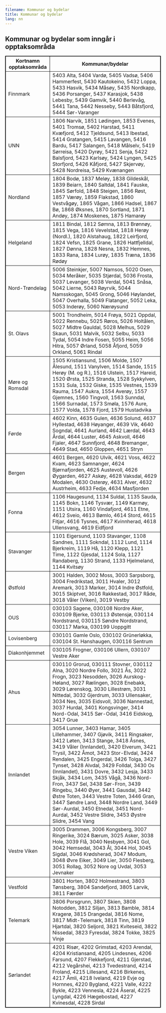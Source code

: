 ```yaml
---
filename: Kommunar og bydelar
title: Kommunar og bydelar
lang: nn
---
```


<html>
<style>
table, th, td {
  border:0.0625rem solid black;
}
</style>
<body>

<h2>Kommunar og bydelar som inngår i opptaksområda</h2>

<table style="auto">
  <tr>
    <th>Kortnamn opptaksområda</th>
    <th>Kommunar/bydelar</th>
   </tr>
  <TR><TD>Finnmark</TD> <TD> 5403 Alta, 5404 Vardø, 5405 Vadsø, 5406 Hammerfest, 5430 Kautokeino, 5432 Loppa, 5433 Hasvik, 5434 Måsøy, 5435 Nordkapp, 5436 Porsanger, 5437 Karasjok, 5438 Lebesby, 5439 Gamvik, 5440 Berlevåg, 5441 Tana, 5442 Nesseby, 5443 Båtsfjord, 5444 Sør-Varanger</TD> </TR>
<TR><TD>UNN</TD> <TD> 1806 Narvik, 1851 Lødingen, 1853 Evenes, 5401 Tromsø, 5402 Harstad, 5411 Kvæfjord, 5412 Tjeldsund, 5413 Ibestad, 5414 Gratangen, 5415 Lavangen, 5416 Bardu, 5417 Salangen, 5418 Målselv, 5419 Sørreisa, 5420 Dyrøy, 5421 Senja, 5422 Balsfjord, 5423 Karlsøy, 5424 Lyngen, 5425 Storfjord, 5426 Kåfjord, 5427 Skjervøy, 5428 Nordreisa, 5429 Kvænangen</TD> </TR>
<TR><TD>Nordland</TD> <TD> 1804 Bodø, 1837 Meløy, 1838 Gildeskål, 1839 Beiarn, 1840 Saltdal, 1841 Fauske, 1845 Sørfold, 1848 Steigen, 1856 Røst, 1857 Værøy, 1859 Flakstad, 1860 Vestvågøy, 1865 Vågan, 1866 Hadsel, 1867 Bø, 1868 Øksnes, 1870 Sortland, 1871 Andøy, 1874 Moskenes, 1875 Hamarøy</TD> </TR>
<TR><TD>Helgeland</TD> <TD> 1811 Bindal, 1812 Sømna, 1813 Brønnøy, 1815 Vega, 1816 Vevelstad, 1818 Herøy (Nordl.), 1820 Alstahaug, 1822 Leirfjord, 1824 Vefsn, 1825 Grane, 1826 Hattfjelldal, 1827 Dønna, 1828 Nesna, 1832 Hemnes, 1833 Rana, 1834 Lurøy, 1835 Træna, 1836 Rødøy</TD> </TR>
<TR><TD>Nord-Trøndelag</TD> <TD> 5006 Steinkjer, 5007 Namsos, 5020 Osen, 5034 Meråker, 5035 Stjørdal, 5036 Frosta, 5037 Levanger, 5038 Verdal, 5041 Snåsa, 5042 Lierne, 5043 Røyrvik, 5044 Namsskogan, 5045 Grong, 5046 Høylandet, 5047 Overhalla, 5049 Flatanger, 5052 Leka, 5053 Inderøy, 5060 Nærøysund</TD> </TR>
<TR><TD>St. Olavs</TD> <TD> 5001 Trondheim, 5014 Frøya, 5021 Oppdal, 5022 Rennebu, 5025 Røros, 5026 Holtålen, 5027 Midtre Gauldal, 5028 Melhus, 5029 Skaun, 5031 Malvik, 5032 Selbu, 5033 Tydal, 5054 Indre Fosen, 5055 Heim, 5056 Hitra, 5057 Ørland, 5058 Åfjord, 5059 Orkland, 5061 Rindal</TD> </TR>
<TR><TD>Møre og Romsdal</TD> <TD> 1505 Kristiansund, 1506 Molde, 1507 Ålesund, 1511 Vanylven, 1514 Sande, 1515 Herøy (M. og R.), 1516 Ulstein, 1517 Hareid, 1520 Ørsta, 1525 Stranda, 1528 Sykkylven, 1531 Sula, 1532 Giske, 1535 Vestnes, 1539 Rauma, 1547 Aukra, 1554 Averøy, 1557 Gjemnes, 1560 Tingvoll, 1563 Sunndal, 1566 Surnadal, 1573 Smøla, 1576 Aure, 1577 Volda, 1578 Fjord, 1579 Hustadvika</TD> </TR>
<TR><TD>Førde</TD> <TD> 4602 Kinn, 4635 Gulen, 4636 Solund, 4637 Hyllestad, 4638 Høyanger, 4639 Vik, 4640 Sogndal, 4641 Aurland, 4642 Lærdal, 4643 Årdal, 4644 Luster, 4645 Askvoll, 4646 Fjaler, 4647 Sunnfjord, 4648 Bremanger, 4649 Stad, 4650 Gloppen, 4651 Stryn</TD> </TR>
<TR><TD>Bergen</TD> <TD> 4601 Bergen, 4620 Ulvik, 4621 Voss, 4622 Kvam, 4623 Samnanger, 4624 Bjørnafjorden, 4625 Austevoll, 4626 Øygarden, 4627 Askøy, 4628 Vaksdal, 4629 Modalen, 4630 Osterøy, 4631 Alver, 4632 Austrheim, 4633 Fedje, 4634 Masfjorden</TD> </TR>
<TR><TD>Fonna</TD> <TD> 1106 Haugesund, 1134 Suldal, 1135 Sauda, 1145 Bokn, 1146 Tysvær, 1149 Karmøy, 1151 Utsira, 1160 Vindafjord, 4611 Etne, 4612 Sveio, 4613 Bømlo, 4614 Stord, 4615 Fitjar, 4616 Tysnes, 4617 Kvinnherad, 4618 Ullensvang, 4619 Eidfjord</TD> </TR>
<TR><TD>Stavanger</TD> <TD> 1101 Eigersund, 1103 Stavanger, 1108 Sandnes, 1111 Sokndal, 1112 Lund, 1114 Bjerkreim, 1119 Hå, 1120 Klepp, 1121 Time, 1122 Gjesdal, 1124 Sola, 1127 Randaberg, 1130 Strand, 1133 Hjelmeland, 1144 Kvitsøy</TD> </TR>
<TR><TD>Østfold</TD> <TD> 3001 Halden, 3002 Moss, 3003 Sarpsborg, 3004 Fredrikstad, 3011 Hvaler, 3012 Aremark, 3013 Marker, 3014 Indre Østfold, 3015 Skiptvet, 3016 Rakkestad, 3017 Råde, 3018 Våler (Viken), 3019 Vestby</TD> </TR>
<TR><TD>OUS</TD> <TD> 030103 Sagene, 030108 Nordre Aker, 030109 Bjerke, 030113 Østensjø, 030114 Nordstrand, 030115 Søndre Nordstrand, 030117 Marka, 030199 Uoppgitt</TD> </TR>
<TR><TD>Lovisenberg</TD> <TD> 030101 Gamle Oslo, 030102 Grünerløkka, 030104 St. Hanshaugen, 030116 Sentrum</TD> </TR>
<TR><TD>Diakonhjemmet</TD> <TD> 030105 Frogner, 030106 Ullern, 030107 Vestre Aker</TD> </TR>
<TR><TD>Ahus</TD> <TD> 030110 Grorud, 030111 Stovner, 030112 Alna, 3020 Nordre Follo, 3021 Ås, 3022 Frogn, 3023 Nesodden, 3026 Aurskog-Høland, 3027 Rælingen, 3028 Enebakk, 3029 Lørenskog, 3030 Lillestrøm, 3031 Nittedal, 3032 Gjerdrum, 3033 Ullensaker, 3034 Nes, 3035 Eidsvoll, 3036 Nannestad, 3037 Hurdal, 3401 Kongsvinger, 3414 Nord-Odal, 3415 Sør-Odal, 3416 Eidskog, 3417 Grue</TD> </TR>
<TR><TD>Innlandet</TD> <TD> 3054 Lunner, 3403 Hamar, 3405 Lillehammer, 3407 Gjøvik, 3411 Ringsaker, 3412 Løten, 3413 Stange, 3418 Åsnes, 3419 Våler (Innlandet), 3420 Elverum, 3421 Trysil, 3422 Åmot, 3423 Stor-Elvdal, 3424 Rendalen, 3425 Engerdal, 3426 Tolga, 3427 Tynset, 3428 Alvdal, 3429 Folldal, 3430 Os (Innlandet), 3431 Dovre, 3432 Lesja, 3433 Skjåk, 3434 Lom, 3435 Vågå, 3436 Nord-Fron, 3437 Sel, 3438 Sør-Fron, 3439 Ringebu, 3440 Øyer, 3441 Gausdal, 3442 Østre Toten, 3443 Vestre Toten, 3446 Gran, 3447 Søndre Land, 3448 Nordre Land, 3449 Sør-Aurdal, 3450 Etnedal, 3451 Nord-Aurdal, 3452 Vestre Slidre, 3453 Øystre Slidre, 3454 Vang</TD> </TR>
<TR><TD>Vestre Viken</TD> <TD> 3005 Drammen, 3006 Kongsberg, 3007 Ringerike, 3024 Bærum, 3025 Asker, 3038 Hole, 3039 Flå, 3040 Nesbyen, 3041 Gol, 3042 Hemsedal, 3043 Ål, 3044 Hol, 3045 Sigdal, 3046 Krødsherad, 3047 Modum, 3048 Øvre Eiker, 3049 Lier, 3050 Flesberg, 3051 Rollag, 3052 Nore og Uvdal, 3053 Jevnaker</TD> </TR>
<TR><TD>Vestfold</TD> <TD> 3801 Horten, 3802 Holmestrand, 3803 Tønsberg, 3804 Sandefjord, 3805 Larvik, 3811 Færder</TD> </TR>
<TR><TD>Telemark</TD> <TD> 3806 Porsgrunn, 3807 Skien, 3808 Notodden, 3812 Siljan, 3813 Bamble, 3814 Kragerø, 3815 Drangedal, 3816 Nome, 3817 Midt-Telemark, 3818 Tinn, 3819 Hjartdal, 3820 Seljord, 3821 Kviteseid, 3822 Nissedal, 3823 Fyresdal, 3824 Tokke, 3825 Vinje</TD> </TR>
<TR><TD>Sørlandet</TD> <TD> 4201 Risør, 4202 Grimstad, 4203 Arendal, 4204 Kristiansand, 4205 Lindesnes, 4206 Farsund, 4207 Flekkefjord, 4211 Gjerstad, 4212 Vegårshei, 4213 Tvedestrand, 4214 Froland, 4215 Lillesand, 4216 Birkenes, 4217 Åmli, 4218 Iveland, 4219 Evje og Hornnes, 4220 Bygland, 4221 Valle, 4222 Bykle, 4223 Vennesla, 4224 Åseral, 4225 Lyngdal, 4226 Hægebostad, 4227 Kvinesdal, 4228 Sirdal</TD> </TR>
   </table>
</body>
</html>

